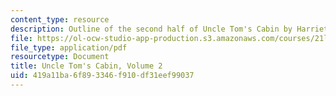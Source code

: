 ```yaml
---
content_type: resource
description: Outline of the second half of Uncle Tom's Cabin by Harriet Beecher Stowe.
file: https://ol-ocw-studio-app-production.s3.amazonaws.com/courses/21l-002-foundations-of-western-culture-ii-fall-2002/419a11ba6f893346f910df31eef99037_outline2.pdf
file_type: application/pdf
resourcetype: Document
title: Uncle Tom's Cabin, Volume 2
uid: 419a11ba-6f89-3346-f910-df31eef99037
---
```


